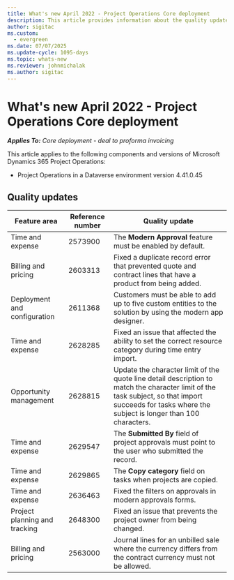 ```yaml
---
title: What's new April 2022 - Project Operations Core deployment
description: This article provides information about the quality updates that are available in the April 2022 release of Microsoft Dynamics 365 Project Operations Core deployment.
author: sigitac
ms.custom:
  - evergreen
ms.date: 07/07/2025
ms.update-cycle: 1095-days
ms.topic: whats-new
ms.reviewer: johnmichalak 
ms.author: sigitac
---
```


# What's new April 2022 - Project Operations Core deployment

_**Applies To:** Core deployment - deal to proforma invoicing_

This article applies to the following components and versions of Microsoft Dynamics 365 Project Operations:

- Project Operations in a Dataverse environment version 4.41.0.45

## Quality updates

| Feature area | Reference number | Quality update |
| --- | --- | --- |
| Time and expense | 2573900 | The **Modern Approval** feature must be enabled by default. |
| Billing and pricing | 2603313 | Fixed a duplicate record error that prevented quote and contract lines that have a product from being added. |
| Deployment and configuration | 2611368 | Customers must be able to add up to five custom entities to the solution by using the modern app designer. |
| Time and expense | 2628285 | Fixed an issue that affected the ability to set the correct resource category during time entry import. |
| Opportunity management| 2628815 | Update the character limit of the quote line detail description to match the character limit of the task subject, so that import succeeds for tasks where the subject is longer than 100 characters. |
| Time and expense| 2629547 | The **Submitted By** field of project approvals must point to the user who submitted the record. |
| Time and expense| 2629865 | The **Copy category** field on tasks when projects are copied. |
| Time and expense| 2636463 | Fixed the filters on approvals in modern approvals forms. |
| Project planning and tracking | 2648300 | Fixed an issue that prevents the project owner from being changed. |
| Billing and pricing | 2563000 | Journal lines for an unbilled sale where the currency differs from the contract currency must not be allowed. |
